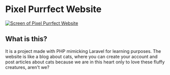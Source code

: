 # Pixel Purrfect Website

[![Screen of Pixel Purrfect Website](https://i.postimg.cc/7YKdpqSM/pixel-purrfect.png)](https://postimg.cc/rKtf4XnK)

## What is this?
It is a project made with PHP mimicking Laravel for learning purposes. The website is like a blog about cats, where you can create your account and post articles about cats because we are in this heart only to love these fluffy creatures, aren't we?
